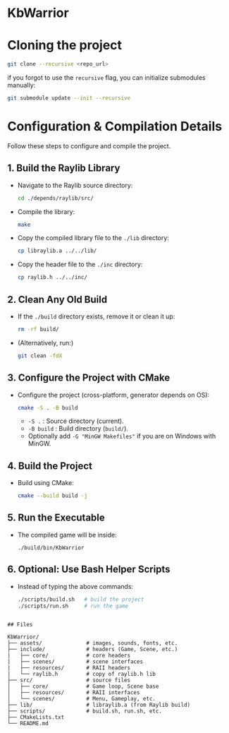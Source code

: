 # KbWarrior

# Cloning the project
```bash
git clone --recursive <repo_url>
```
if you forgot to use the ```recursive``` flag, you can initialize submodules manually:
```bash
git submodule update --init --recursive
```

# Configuration & Compilation Details

Follow these steps to configure and compile the project.

## 1. Build the Raylib Library
   - Navigate to the Raylib source directory:
     ```bash
     cd ./depends/raylib/src/
     ```
   - Compile the library:
     ```bash
     make
     ```
   - Copy the compiled library file to the `./lib` directory:
     ```bash
     cp libraylib.a ../../lib/
     ```
   - Copy the header file to the `./inc` directory:
     ```bash
     cp raylib.h ../../inc/
     ```

## 2. Clean Any Old Build
   - If the `./build` directory exists, remove it or clean it up:
     ```bash
     rm -rf build/
     ```
   - (Alternatively, run:)
     ```bash
     git clean -fdX
     ```

## 3. Configure the Project with CMake
   - Configure the project (cross-platform, generator depends on OS):
     ```bash
     cmake -S . -B build
     ```
     - `-S .` : Source directory (current).
     - `-B build` : Build directory (`build/`).
     - Optionally add `-G "MinGW Makefiles"` if you are on Windows with MinGW.

## 4. Build the Project
   - Build using CMake:
     ```bash
     cmake --build build -j
     ```

## 5. Run the Executable
   - The compiled game will be inside:
     ```
     ./build/bin/KbWarrior
     ```

## 6. Optional: Use Bash Helper Scripts
   - Instead of typing the above commands:
     ```bash
     ./scripts/build.sh   # build the project
     ./scripts/run.sh     # run the game

```

## Files

KbWarrior/
├── assets/              # images, sounds, fonts, etc.
├── include/             # headers (Game, Scene, etc.)
|   ├── core/            # core headers
|   ├── scenes/          # scene interfaces
|   ├── resources/       # RAII headers
|   └── raylib.h         # copy of raylib.h lib
├── src/                 # source files
│   ├── core/            # Game loop, Scene base
│   ├── resources/       # RAII interfaces
│   └── scenes/          # Menu, Gameplay, etc.
├── lib/                 # libraylib.a (from Raylib build)
├── scripts/             # build.sh, run.sh, etc.
├── CMakeLists.txt
└── README.md
